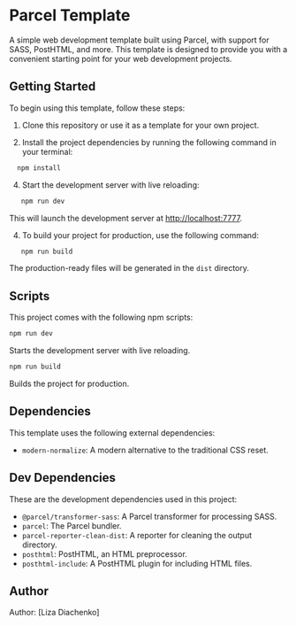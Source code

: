 # Parcel Template

A simple web development template built using Parcel, with support for SASS, PostHTML, and more. This template is designed to provide you with a convenient starting point for your web development projects.

## Getting Started

To begin using this template, follow these steps:

1. Clone this repository or use it as a template for your own project.

2. Install the project dependencies by running the following command in your terminal:
```sh
  npm install
```

4. Start the development server with live reloading:
```sh
   npm run dev
```
This will launch the development server at [http://localhost:7777](http://localhost:7777).

4. To build your project for production, use the following command:
```sh
   npm run build
```
The production-ready files will be generated in the `dist` directory.

## Scripts

This project comes with the following npm scripts:
```sh
npm run dev
```
Starts the development server with live reloading.

```sh
npm run build
```
Builds the project for production.


## Dependencies

This template uses the following external dependencies:

- `modern-normalize`: A modern alternative to the traditional CSS reset.

## Dev Dependencies

These are the development dependencies used in this project:

- `@parcel/transformer-sass`: A Parcel transformer for processing SASS.
- `parcel`: The Parcel bundler.
- `parcel-reporter-clean-dist`: A reporter for cleaning the output directory.
- `posthtml`: PostHTML, an HTML preprocessor.
- `posthtml-include`: A PostHTML plugin for including HTML files.

## Author

Author: [Liza Diachenko]
